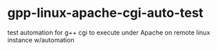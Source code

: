 # gpp-linux-apache-cgi-auto-test
test automation for g++ cgi to execute under Apache on remote linux instance w/automation
